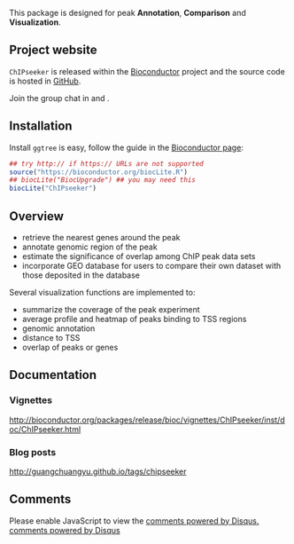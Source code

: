 <!-- AddToAny BEGIN -->
<div class="a2a_kit a2a_kit_size_32 a2a_default_style">
<a class="a2a_dd" href="//www.addtoany.com/share"></a>
<a class="a2a_button_facebook"></a>
<a class="a2a_button_twitter"></a>
<a class="a2a_button_google_plus"></a>
</div>
<script async src="//static.addtoany.com/menu/page.js"></script>
<!-- AddToAny END -->

This package is designed for peak **Annotation**, **Comparison** and **Visualization**.

## Project website

`ChIPseeker` is released within the [Bioconductor](http://www.bioconductor.org/packages/ChIPseeker) project and the source code is hosted in <a href="https://github.com/GuangchuangYu/ChIPseeker"><i class="fa fa-github fa-lg"></i> GitHub</a>.

<link rel="stylesheet" href="https://maxcdn.bootstrapcdn.com/font-awesome/4.6.1/css/font-awesome.min.css">

Join the group chat in <a href="https://twitter.com/hashtag/ChIPseeker"><i class="fa fa-twitter fa-lg"></i></a> and <a href="http://huati.weibo.com/k/ChIPseeker"><i class="fa fa-weibo fa-lg"></i></a>.

## Installation

Install `ggtree` is easy, follow the guide in the [Bioconductor page](http://bioconductor.org/packages/ChIPseeker):

```r
## try http:// if https:// URLs are not supported
source("https://bioconductor.org/biocLite.R")
## biocLite("BiocUpgrade") ## you may need this
biocLite("ChIPseeker")
```

## Overview

+ retrieve the nearest genes around the peak
+ annotate genomic region of the peak
+ estimate the significance of overlap among ChIP peak data sets
+ incorporate GEO database for users to compare their own dataset with those deposited in the database

Several visualization functions are implemented to:
+ summarize the coverage of the peak experiment
+ average profile and heatmap of peaks binding to TSS regions
+ genomic annotation
+ distance to TSS
+ overlap of peaks or genes

## Documentation

### Vignettes

<http://bioconductor.org/packages/release/bioc/vignettes/ChIPseeker/inst/doc/ChIPseeker.html>

### Blog posts

<http://guangchuangyu.github.io/tags/chipseeker>

      
## Comments

<div id="disqus_thread"></div>
<script type="text/javascript">

(function() {
    // Don't ever inject Disqus on localhost--it creates unwanted
    // discussions from 'localhost:1313' on your Disqus account...
    // if (window.location.hostname == "localhost")
    //     return;

    var dsq = document.createElement('script'); dsq.type = 'text/javascript'; dsq.async = true;
    var disqus_shortname = 'gcyu';
    dsq.src = '//' + disqus_shortname + '.disqus.com/embed.js';
    (document.getElementsByTagName('head')[0] || document.getElementsByTagName('body')[0]).appendChild(dsq);
})();
</script>
<noscript>Please enable JavaScript to view the <a href="http://disqus.com/?ref_noscript">comments powered by Disqus.</a></noscript>
<a href="http://disqus.com/" class="dsq-brlink">comments powered by <span class="logo-disqus">Disqus</span></a>

